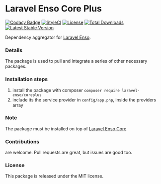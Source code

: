 <!--h--> 
# Laravel Enso Core Plus
[![Codacy Badge](https://api.codacy.com/project/badge/Grade/9f5855ab67cf4581afb20587836d49fc)](https://www.codacy.com/app/laravel-enso/CorePlus?utm_source=github.com&utm_medium=referral&utm_content=laravel-enso/CorePlus&utm_campaign=badger)
[![StyleCI](https://styleci.io/repos/86157480/shield?branch=master)](https://styleci.io/repos/86157480)
[![License](https://poser.pugx.org/laravel-enso/coreplus/license)](https://https://packagist.org/packages/laravel-enso/coreplus)
[![Total Downloads](https://poser.pugx.org/laravel-enso/coreplus/downloads)](https://packagist.org/packages/laravel-enso/coreplus)
[![Latest Stable Version](https://poser.pugx.org/laravel-enso/coreplus/version)](https://packagist.org/packages/laravel-enso/coreplus)
<!--/h-->

Dependency aggregator for [Laravel Enso](https://github.com/laravel-enso/Enso).

### Details

The package is used to pull and integrate a series of other necessary packages.

### Installation steps

1. install the package with composer `composer require laravel-enso/coreplus`
2. include its the service provider in `config/app.php`, inside the providers array

### Note

The package must be installed on top of [Laravel Enso Core](https://github.com/laravel-enso/core)

<!--h-->
### Contributions

are welcome. Pull requests are great, but issues are good too.

### License

This package is released under the MIT license.
<!--/h-->